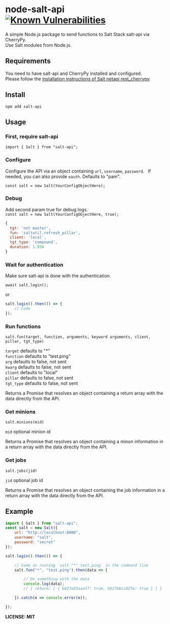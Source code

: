 # node-salt-api [![Known Vulnerabilities](https://snyk.io/test/github/lahdekorpi/node-salt-api/badge.svg)](https://snyk.io/test/github/lahdekorpi/node-salt-api)
A simple Node.js package to send functions to Salt Stack salt-api via CherryPy.  
Use Salt modules from Node.js.

## Requirements

You need to have salt-api and CherryPy installed and configured.  
Please follow the [installation instructions of Salt netapi rest_cherrypy](https://docs.saltstack.com/en/latest/ref/netapi/all/salt.netapi.rest_cherrypy.html).

## Install

`npm add salt-api`

## Usage

### First, require salt-api
`import { Salt } from "salt-api";`

### Configure
Configure the API via an object containing `url`, `username`, `password`.  
If needed, you can also provide `eauth`. Defaults to "pam".  

`const salt = new Salt(YourConfigObjectHere);`

### Debug

Add second param true for debug logs.  
`const salt = new Salt(YourConfigObjectHere, true);`

```js
{
  tgt: 'not master',
  fun: 'saltutil.refresh_pillar',
  client: 'local',
  tgt_type: 'compound',
  duration: 1.934
}
```

### Wait for authentication
Make sure salt-api is done with the authentication.

`await salt.login();`  

or  

```js
salt.login().then(() => {
	// Code
});
```

### Run functions

`salt.fun(target, function, arguments, keyword arguments, client, pillar, tgt_type)`

`target` defaults to "*"  
`function` defaults to "test.ping"  
`arg` defaults to false, not sent  
`kwarg` defaults to false, not sent  
`client` defaults to "local"  
`pillar` defaults to false, not sent  
`tgt_type` defaults to false, not sent  

Returns a Promise that resolves an object containing a return array with the data directly from the API.

### Get minions

`salt.minions(mid)`

`mid` optional minion id 

Returns a Promise that resolves an object containing a minon information in a return array with the data directly from the API.

### Get jobs

`salt.jobs(jid)`

`jid` optional job id

Returns a Promise that resolves an object containing the job information in a return array with the data directly from the API.

## Example

```js
import { Salt } from "salt-api";
const salt = new Salt({
	url: "http://localhost:8000",
	username: "salt",
	password: "secret"
});

salt.login().then(() => {

	// Same as running `salt "*" test.ping` in the command line
	salt.fun("*", "test.ping").then(data => {

		// Do something with the data
		console.log(data);
		// { return: [ { b827eb3aaaf7: true, b827ebcc82fe: true } ] }

	}).catch(e => console.error(e));

});
```

**LICENSE: MIT**
